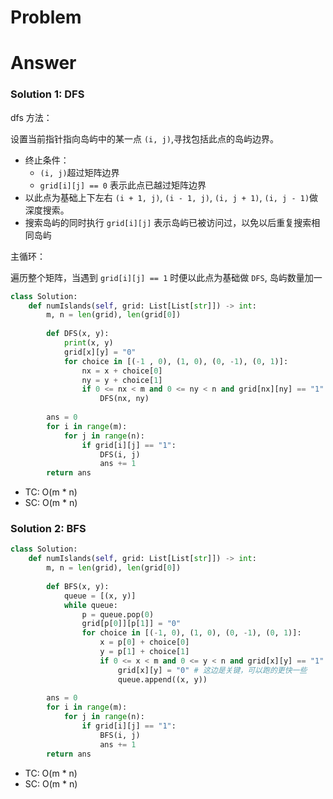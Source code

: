 # Problem

# Answer

### Solution 1: DFS

dfs 方法：

设置当前指针指向岛屿中的某一点 `(i, j)`,寻找包括此点的岛屿边界。
- 终止条件：
    - `(i, j)`超过矩阵边界
    - `grid[i][j] == 0` 表示此点已越过矩阵边界
- 以此点为基础上下左右 `(i + 1, j)`, `(i - 1, j)`, `(i, j + 1)`, `(i, j - 1)`做深度搜索。
- 搜索岛屿的同时执行 `grid[i][j]` 表示岛屿已被访问过，以免以后重复搜索相同岛屿

主循环：

遍历整个矩阵，当遇到 `grid[i][j] == 1` 时便以此点为基础做 `DFS`, 岛屿数量加一

```python
class Solution:
    def numIslands(self, grid: List[List[str]]) -> int:
        m, n = len(grid), len(grid[0])
        
        def DFS(x, y):
            print(x, y)
            grid[x][y] = "0"
            for choice in [(-1 , 0), (1, 0), (0, -1), (0, 1)]:
                nx = x + choice[0]
                ny = y + choice[1]
                if 0 <= nx < m and 0 <= ny < n and grid[nx][ny] == "1":
                    DFS(nx, ny)
        
        ans = 0
        for i in range(m):
            for j in range(n):
                if grid[i][j] == "1":
                    DFS(i, j)
                    ans += 1
        return ans
```
- TC: O(m * n)
- SC: O(m * n)
### Solution 2: BFS

```python
class Solution:
    def numIslands(self, grid: List[List[str]]) -> int:
        m, n = len(grid), len(grid[0])
        
        def BFS(x, y):
            queue = [(x, y)]
            while queue:
                p = queue.pop(0)
                grid[p[0]][p[1]] = "0"
                for choice in [(-1, 0), (1, 0), (0, -1), (0, 1)]:
                    x = p[0] + choice[0]
                    y = p[1] + choice[1]
                    if 0 <= x < m and 0 <= y < n and grid[x][y] == "1":
                        grid[x][y] = "0" # 这边是关键，可以跑的更快一些
                        queue.append((x, y))
                
        ans = 0 
        for i in range(m):
            for j in range(n):
                if grid[i][j] == "1":
                    BFS(i, j)
                    ans += 1
        return ans
```
- TC: O(m * n)
- SC: O(m * n)